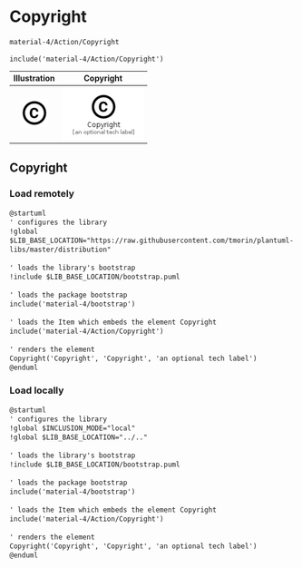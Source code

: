 # Copyright


```text
material-4/Action/Copyright
```

```text
include('material-4/Action/Copyright')
```



| Illustration | Copyright |
| :---: | :---: |
| ![illustration for Illustration](../../material-4/Action/Copyright.png) | ![illustration for Copyright](../../material-4/Action/Copyright.Local.png) |




## Copyright

### Load remotely
```plantuml
@startuml
' configures the library
!global $LIB_BASE_LOCATION="https://raw.githubusercontent.com/tmorin/plantuml-libs/master/distribution"

' loads the library's bootstrap
!include $LIB_BASE_LOCATION/bootstrap.puml

' loads the package bootstrap
include('material-4/bootstrap')

' loads the Item which embeds the element Copyright
include('material-4/Action/Copyright')

' renders the element
Copyright('Copyright', 'Copyright', 'an optional tech label')
@enduml
```

### Load locally
```plantuml
@startuml
' configures the library
!global $INCLUSION_MODE="local"
!global $LIB_BASE_LOCATION="../.."

' loads the library's bootstrap
!include $LIB_BASE_LOCATION/bootstrap.puml

' loads the package bootstrap
include('material-4/bootstrap')

' loads the Item which embeds the element Copyright
include('material-4/Action/Copyright')

' renders the element
Copyright('Copyright', 'Copyright', 'an optional tech label')
@enduml
```

